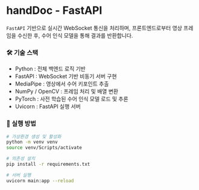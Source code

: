 # handDoc - FastAPI
`FastAPI` 기반으로 실시간 WebSocket 통신을 처리하며, 프론트엔드로부터 영상 프레임을 수신한 후, 수어 인식 모델을 통해 결과를 반환합니다.

### 🛠️ 기술 스택

- Python : 전체 백엔드 로직 기반
- FastAPI : WebSocket 기반 비동기 서버 구현
- MediaPipe : 영상에서 수어 키포인트 추출
- NumPy / OpenCV : 프레임 처리 및 배열 변환
- PyTorch : 사전 학습된 수어 인식 모델 로드 및 추론
- Uvicorn : FastAPI 실행 서버

### 🚀 실행 방법

```bash
# 가상환경 생성 및 활성화
python -m venv venv
source venv/Scripts/activate 

# 의존성 설치
pip install -r requirements.txt

# 서버 실행
uvicorn main:app --reload
